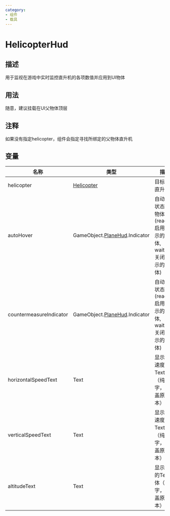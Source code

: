 ```yaml
---
category: 
- 组件
- 载具
---
```

# HelicopterHud
## 描述

用于监视在游戏中实时监控直升机的各项数值并应用到UI物体

## 用法

随意，建议挂载在UI父物体顶层
## 注释

如果没有指定helicopter，组件会指定寻找所绑定的父物体直升机

## 变量
| 名称 | 类型 | 描述 |
| ----------- | ----------- | ----------- |
| helicopter | [Helicopter](./Helicopter.md) | 目标监控直升机 |  
| autoHover | GameObject.[PlaneHud](./PlaneHud.md).Indicator | 自动悬停状态显示物体(ready=启用时显示的UI物体, waiting=关闭时显示的UI物体) |  
| countermeasureIndicator | GameObject.[PlaneHud](./PlaneHud.md).Indicator | 自动悬停状态(ready=启用时显示的UI物体, waiting=关闭时显示的UI物体) |  
| horizontalSpeedText | Text | 显示水平速度的Text物体（纯数字，会覆盖原文本） |  
| verticalSpeedText | Text | 显示垂直速度的Text物体（纯数字，会覆盖原文本） |  
| altitudeText | Text | 显示海拔的Text物体（纯数字，会覆盖原文本） |  
